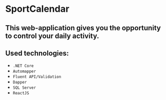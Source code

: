 # SportCalendar
## This web-application gives you the opportunity to control your daily activity.
## Used technologies: 
+ `.NET Core`
+ `Automapper`
+ `Fluent API/Validation`
+ `Dapper`
+ `SQL Server`
+ `ReactJS`
